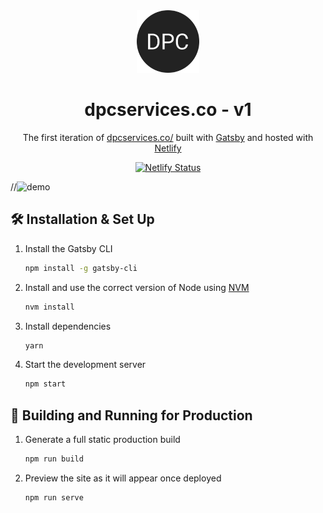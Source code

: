 <div align="center">
  <img alt="Logo" src="https://raw.githubusercontent.com/DPCservice/DPCWebsite/master/src/assets/android-chrome-192x192.png" width="100" />
</div>
<h1 align="center">
  dpcservices.co - v1
</h1>
<p align="center">
  The first iteration of <a href="https://dpcservices.co/" target="_blank">dpcservices.co/</a> built with <a href="https://www.gatsbyjs.org/" target="_blank">Gatsby</a> and hosted with <a href="https://www.netlify.com/" target="_blank">Netlify</a>
</p>
<p align="center">
  <a href="https://app.netlify.com/sites/dpcservices/deploys" target="_blank">
    <img src="https://api.netlify.com/api/v1/badges/5053366c-3b76-4bb2-9db5-8ad97e19471c/deploy-status" alt="Netlify Status" />
  </a>
</p>

//![demo](https://raw.githubusercontent.com/bchiang7/v4/main/src/images/demo.png)


## 🛠 Installation & Set Up

1. Install the Gatsby CLI

   ```sh
   npm install -g gatsby-cli
   ```

2. Install and use the correct version of Node using [NVM](https://github.com/nvm-sh/nvm)

   ```sh
   nvm install
   ```

3. Install dependencies

   ```sh
   yarn
   ```

4. Start the development server

   ```sh
   npm start
   ```

## 🚀 Building and Running for Production

1. Generate a full static production build

   ```sh
   npm run build
   ```

1. Preview the site as it will appear once deployed

   ```sh
   npm run serve
   ```
